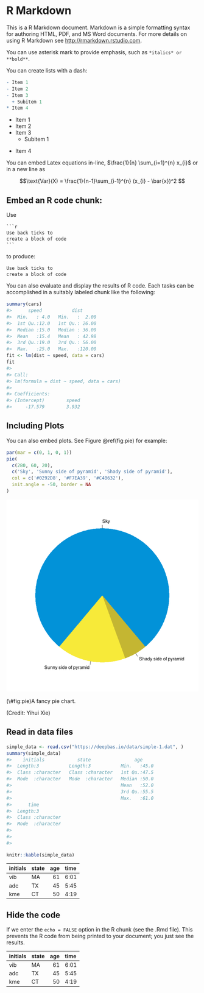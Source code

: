 # R Markdown

This is a R Markdown document. Markdown is a simple formatting syntax for authoring HTML, PDF, and MS Word documents. For more details on using R Markdown see <http://rmarkdown.rstudio.com>.

You can use asterisk mark to provide emphasis, such as `*italics* or **bold**`.

You can create lists with a dash:

```r
- Item 1
- Item 2
- Item 3
  + Subitem 1
* Item 4
```

- Item 1
- Item 2
- Item 3
  + Subitem 1
* Item 4


You can embed Latex equations in-line, $\frac{1}{n} \sum_{i=1}^{n} x_{i}$ or in a new line as

$$\text{Var}(X) = \frac{1}{n-1}\sum_{i-1}^{n} (x_{i} - \bar{x})^2 $$
## Embed an R code chunk:

Use

````
```r
Use back ticks to 
create a block of code
```
````

to produce:

```
Use back ticks to 
create a block of code
```

You can also evaluate and display the results of R code. Each tasks can be accomplished in a suitably labeled chunk like the following:


```r
summary(cars)
#>      speed           dist       
#>  Min.   : 4.0   Min.   :  2.00  
#>  1st Qu.:12.0   1st Qu.: 26.00  
#>  Median :15.0   Median : 36.00  
#>  Mean   :15.4   Mean   : 42.98  
#>  3rd Qu.:19.0   3rd Qu.: 56.00  
#>  Max.   :25.0   Max.   :120.00
fit <- lm(dist ~ speed, data = cars)
fit
#> 
#> Call:
#> lm(formula = dist ~ speed, data = cars)
#> 
#> Coefficients:
#> (Intercept)        speed  
#>     -17.579        3.932
```


## Including Plots

You can also embed plots. See Figure \@ref(fig:pie) for example:


```r
par(mar = c(0, 1, 0, 1))
pie(
  c(280, 60, 20),
  c('Sky', 'Sunny side of pyramid', 'Shady side of pyramid'),
  col = c('#0292D8', '#F7EA39', '#C4B632'),
  init.angle = -50, border = NA
)
```

<div class="figure">
<img src="Rmarkdown_files/figure-epub3/pie-1.png" alt="A fancy pie chart."  />
<p class="caption">(\#fig:pie)A fancy pie chart.</p>
</div>

(Credit: Yihui Xie)

## Read in data files


```r
simple_data <- read.csv("https://deepbas.io/data/simple-1.dat", )
summary(simple_data) 
#>    initials            state                age      
#>  Length:3           Length:3           Min.   :45.0  
#>  Class :character   Class :character   1st Qu.:47.5  
#>  Mode  :character   Mode  :character   Median :50.0  
#>                                        Mean   :52.0  
#>                                        3rd Qu.:55.5  
#>                                        Max.   :61.0  
#>      time          
#>  Length:3          
#>  Class :character  
#>  Mode  :character  
#>                    
#>                    
#> 
```



```r
knitr::kable(simple_data)
```



|initials |state | age|time |
|:--------|:-----|---:|:----|
|vib      |MA    |  61|6:01 |
|adc      |TX    |  45|5:45 |
|kme      |CT    |  50|4:19 |

## Hide the code

If we enter the `echo = FALSE` option in the R chunk (see the .Rmd file). This prevents the R code from being printed to your document; you just see the results.



|initials |state | age|time |
|:--------|:-----|---:|:----|
|vib      |MA    |  61|6:01 |
|adc      |TX    |  45|5:45 |
|kme      |CT    |  50|4:19 |

